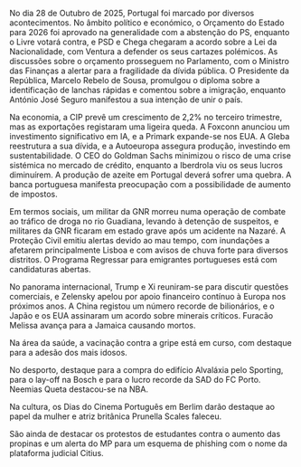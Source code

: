No dia 28 de Outubro de 2025, Portugal foi marcado por diversos acontecimentos. No âmbito político e económico, o Orçamento do Estado para 2026 foi aprovado na generalidade com a abstenção do PS, enquanto o Livre votará contra, e PSD e Chega chegaram a acordo sobre a Lei da Nacionalidade, com Ventura a defender os seus cartazes polémicos. As discussões sobre o orçamento prosseguem no Parlamento, com o Ministro das Finanças a alertar para a fragilidade da dívida pública.  O Presidente da República, Marcelo Rebelo de Sousa, promulgou o diploma sobre a identificação de lanchas rápidas e comentou sobre a imigração, enquanto António José Seguro manifestou a sua intenção de unir o país.

Na economia, a CIP prevê um crescimento de 2,2% no terceiro trimestre, mas as exportações registaram uma ligeira queda. A Foxconn anunciou um investimento significativo em IA,  e a Primark expande-se nos EUA. A Gleba reestrutura a sua dívida, e a Autoeuropa assegura produção, investindo em sustentabilidade. O CEO do Goldman Sachs minimizou o risco de uma crise sistémica no mercado de crédito, enquanto a Iberdrola viu os seus lucros diminuírem. A produção de azeite em Portugal deverá sofrer uma quebra. A banca portuguesa manifesta preocupação com a possibilidade de aumento de impostos.

Em termos sociais, um militar da GNR morreu numa operação de combate ao tráfico de droga no rio Guadiana, levando à detenção de suspeitos, e militares da GNR ficaram em estado grave após um acidente na Nazaré. A Proteção Civil emitiu alertas devido ao mau tempo, com inundações a afetarem principalmente Lisboa e com avisos de chuva forte para diversos distritos. O Programa Regressar para emigrantes portugueses está com candidaturas abertas.

No panorama internacional, Trump e Xi reuniram-se para discutir questões comerciais, e Zelensky apelou por apoio financeiro contínuo à Europa nos próximos anos. A China registou um número recorde de bilionários, e o Japão e os EUA assinaram um acordo sobre minerais críticos. Furacão Melissa avança para a Jamaica causando mortos.

Na área da saúde, a vacinação contra a gripe está em curso, com destaque para a adesão dos mais idosos.

No desporto, destaque para a compra do edifício Alvaláxia pelo Sporting, para o lay-off na Bosch e para o lucro recorde da SAD do FC Porto. Neemias Queta destacou-se na NBA.

Na cultura, os Dias do Cinema Português em Berlim darão destaque ao papel da mulher e atriz britânica Prunella Scales faleceu.

São ainda de destacar os protestos de estudantes contra o aumento das propinas e um alerta do MP para um esquema de phishing com o nome da plataforma judicial Citius.